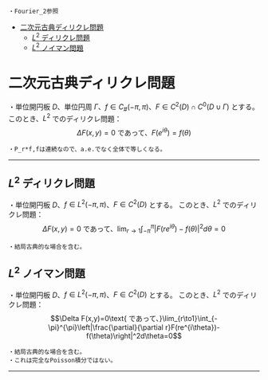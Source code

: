 
    ・Fourier_2参照

- [二次元古典ディリクレ問題](#二次元古典ディリクレ問題)
  - [$L^2$ ディリクレ問題](#l2-ディリクレ問題)
  - [$L^2$ ノイマン問題](#l2-ノイマン問題)





# 二次元古典ディリクレ問題

・単位開円板 $D$、単位円周 $\Gamma$、$f\in C_{\#}(-\pi,\pi)$、$F\in C^2(D)\cap C^0(D\cup\Gamma)$ とする。
このとき、$L^2$ でのディリクレ問題：
$$\Delta F(x,y)=0\text{ であって、}F(e^{i\theta})=f(\theta)$$

    ・P_r*f,fは連続なので、a.e.でなく全体で等しくなる。

---

## $L^2$ ディリクレ問題

・単位開円板 $D$、$f\in L^2(-\pi,\pi)$、$F\in C^2(D)$ とする。
このとき、$L^2$ でのディリクレ問題：
$$\Delta F(x,y)=0\text{ であって、}\lim_{r\to1}\int_{-\pi}^{\pi}|F(re^{i\theta})-f(\theta)|^2d\theta=0$$

    ・結局古典的な場合を含む。

## $L^2$ ノイマン問題

・単位開円板 $D$、$f\in L^2(-\pi,\pi)$、$F\in C^2(D)$ とする。
このとき、$L^2$ でのディリクレ問題：
$$\Delta F(x,y)=0\text{ であって、}\lim_{r\to1}\int_{-\pi}^{\pi}\left|\frac{\partial}{\partial r}F(re^{i\theta})-f(\theta)\right|^2d\theta=0$$

    ・結局古典的な場合を含む。
    ・これは完全なPoisson積分ではない。


---



